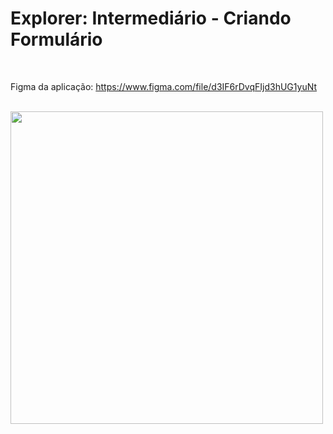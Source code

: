 # Explorer: Intermediário - Criando Formulário

<br />

Figma da aplicação: https://www.figma.com/file/d3IF6rDvqFIjd3hUG1yuNt

<br /> 

<img width="500" src="https://github.com/alemorbene/criando-formularios-intermediario/assets/56047471/053f078c-2901-44ed-94de-d3a3de7638f0">

